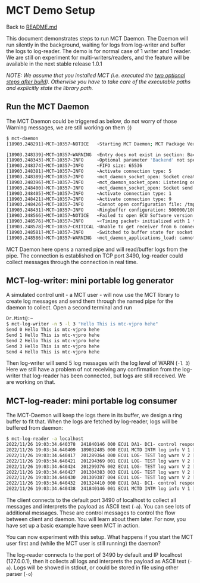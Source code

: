 # MCT Demo Setup
Back to [README.md](../README.md)

This document demonstrates steps to run MCT Daemon. The Daemon will run silently
in the background, waiting for logs from log-writer and buffer the logs to
log-reader. The demo is for normal case of 1 writer and 1 reader. We are still on
experiment for multi-writers/readers, and the feature will be available in the
next stable release 1.0.1

*NOTE: We assume that you installed MCT (i.e. executed the [two optional steps
after build](../README.md#build-and-install)). Otherwise you have to take care
of the executable paths and explicitly state the library path.*

## Run the MCT Daemon
The MCT Daemon could be triggered as below, do not worry of those Warning messages,
we are still working on them :))
```bash
$ mct-daemon
[18903.248291]~MCT~10357~NOTICE   ~Starting MCT Daemon; MCT Package Version: 1.0.0 STABLE, Package Revision: , build on Nov 26 2022 16:37:35

[18903.248339]~MCT~10357~WARNING  ~Entry does not exist in section: Backend
[18903.248343]~MCT~10357~INFO     ~Optional parameter 'Backend' not specified
[18903.248374]~MCT~10357~INFO     ~FIFO size: 65536
[18903.248381]~MCT~10357~INFO     ~Activate connection type: 5
[18903.248389]~MCT~10357~INFO     ~mct_daemon_socket_open: Socket created
[18903.248396]~MCT~10357~INFO     ~mct_daemon_socket_open: Listening on ip 0.0.0.0 and port: 3490
[18903.248400]~MCT~10357~INFO     ~mct_daemon_socket_open: Socket send queue size: 16384
[18903.248405]~MCT~10357~INFO     ~Activate connection type: 1
[18903.248421]~MCT~10357~INFO     ~Activate connection type: 9
[18903.248426]~MCT~10357~INFO     ~Cannot open configuration file: /tmp/mct-runtime.cfg
[18903.248431]~MCT~10357~INFO     ~Ringbuffer configuration: 500000/10000000/500000
[18903.248566]~MCT~10357~NOTICE   ~Failed to open ECU Software version file.
[18903.248576]~MCT~10357~INFO     ~<Timing packet> initialized with 1 timer
[18903.248578]~MCT~10357~CRITICAL ~Unable to get receiver from 6 connection.
[18903.248581]~MCT~10357~INFO     ~Switched to buffer state for socket connections.
[18903.248586]~MCT~10357~WARNING  ~mct_daemon_applications_load: cannot open file /tmp/mct-runtime-application.cfg: No such file or directory

```
MCT Daemon here opens a named pipe and will read/buffer logs from the pipe. The
connection is established on TCP port 3490, log-reader could collect messages through
the connection in real time.

## MCT-log-writer: mini portable log generator
A simulated control unit - a MCT user - will now use the MCT library to create log
messages and send them through the named pipe for the daemon to collect. Open a
second terminal and run
```bash
Dr.Mint@:~
$ mct-log-writer -n 5 -l 3 "Hello This is mtc-vjpro hehe"
Send 0 Hello This is mtc-vjpro hehe
Send 1 Hello This is mtc-vjpro hehe
Send 2 Hello This is mtc-vjpro hehe
Send 3 Hello This is mtc-vjpro hehe
Send 4 Hello This is mtc-vjpro hehe
```
Then log-writer will send 5 log messages with the log level of WARN (```-l 3```)
Here we still have a problem of not receiving any confirmation from the log-writer
that log-reader has been connected, but logs are still received. We are working on that.

## MCT-log-reader: mini portable log consumer
The MCT-Daemon will keep the logs there in its buffer, we design a ring buffer to fit that.
When the logs are fetched by log-reader, logs will be buffered from daemon:
```bash
$ mct-log-reader -a localhost
2022/11/26 19:03:34.640378  241840146 000 ECU1 DA1- DC1- control response N 1 [service(3842), ok, 02 00 00 00 00]
2022/11/26 19:03:34.640409  189032485 000 ECU1 MCTD INTM log info V 1 [Daemon launched. Starting to output traces...]
2022/11/26 19:03:34.640417  201289364 000 ECU1 LOG- TEST log warn V 2 [0 Hello This is mtc-vjpro hehe]
2022/11/26 19:03:34.640421  201294369 001 ECU1 LOG- TEST log warn V 2 [1 Hello This is mtc-vjpro hehe]
2022/11/26 19:03:34.640424  201299376 002 ECU1 LOG- TEST log warn V 2 [2 Hello This is mtc-vjpro hehe]
2022/11/26 19:03:34.640427  201304383 003 ECU1 LOG- TEST log warn V 2 [3 Hello This is mtc-vjpro hehe]
2022/11/26 19:03:34.640430  201309387 004 ECU1 LOG- TEST log warn V 2 [4 Hello This is mtc-vjpro hehe]
2022/11/26 19:03:34.640432  201324410 000 ECU1 DA1- DC1- control response N 1 [service(3841), ok, 4c 4f 47 00 54 45 53 54 72 65 6d 6f]
2022/11/26 19:03:34.640438  241840146 001 ECU1 MCTD INTM log info V 1 [New client connection 7 established, Total Clients : 1]
```
The client connects to the default port 3490 of localhost to collect all
messages and interprets the payload as ASCII text (```-a```). You can see lots
of additional messages. These are control messages to control the flow between
client and daemon. You will learn about them later. For now, you have set up a
basic example have seen MCT in action.

You can now experiment with this setup. What happens if you start the MCT user
first and (while the MCT user is still running) the daemon?

The log-reader connects to the port of 3490 by default and IP localhost (127.0.0.1), then it collects
all logs and interprets the payload as ASCII text (```-a```). Logs will be showed in stdout, or could
be stored in file using other parser (```-o```)